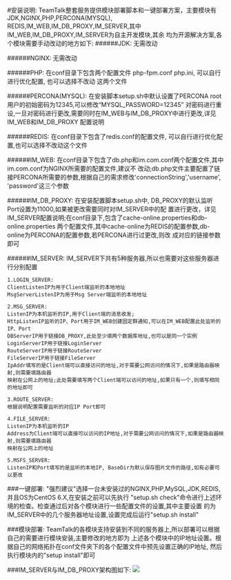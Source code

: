 #安装说明:
	TeamTalk整套服务提供模块部署脚本和一键部署方案，主要模块有JDK,NGINX,PHP,PERCONA(MYSQL),
	REDIS,IM_WEB,IM_DB_PROXY,IM_SERVER,其中IM_WEB,IM_DB_PROXY,IM_SERVER为自主开发模块,其余
	均为开源解决方案,各个模块需要手动改动的地方如下:
######JDK: 
	无需改动

######NGINX: 
	无需改动

######PHP: 
	在conf目录下包含两个配置文件 php-fpm.conf php.ini, 可以自行进行优化配置, 也可以选择不改动
	这两个文件

######PERCONA(MYSQL): 
	在安装脚本setup.sh中默认设置了PERCONA root用户的初始密码为12345,可以修改“MYSQL_PASSWORD=12345”
	对密码进行重设,一旦对密码进行更改,需要同时在IM_WEB与IM_DB_PROXY中进行更改,详见IM_WEB和IM_DB_PROXY
	配置说明

######REDIS: 
	在conf目录下包含了redis.conf的配置文件, 可以自行进行优化配置,也可以选择不改动这个文件
 
######IM_WEB: 
	在conf目录下包含了db.php和im.com.conf两个配置文件,其中im.com.conf为NGINX所需要的配置文件,建议不
	改动;db.php文件主要配置了链接PERCONA所需要的参数,根据自己的需求修改'connectionString','username',
	'password'这三个参数

######IM_DB_PROXY: 
	在安装配置脚本setup.sh中, DB_PROXY的默认监听Port设置为11000,如果被更改需要同时对IM_SERVER中的配
	置进行更改，详见IM_SERVER配置说明;在conf目录下,包含了cache-online.properties和db-online.properties
	两个配置文件,其中cache-online为REDIS的配置参数,db-online为PERCONA的配置参数,若PERCONA进行过更改,则改
	成对应的链接参数即可

######IM_SERVER: 
	IM_SERVER下共有5种服务器,所以也需要对这些服务器进行分别配置

	1.LOGIN_SERVER: 
	ClientListenIP为用于Client端监听的本地地址
	MsgServerListenIP为用于Msg Server端监听的本地地址

	2.MSG_SERVER: 
	ListenIP为本机监听的IP,用于Client端的消息收发; 
	HttpListenIP监听的IP、Port用于IM_WEB创建固定群通知,可以在IM_WEB配置此处监听的IP、Port
	DBServerIP用于链接DB_PROXY,此处至少填两个数据库地址,也可以是同一个实例
	LoginServerIP用于链接LoginServer
	RouteServerIP用于链接RouteServer
	FileServerIP用于链接FileServer
	IpAddr填写的是Client端可以直接访问的地址,对于需要公网访问的情况下,如果是路由器映射,则需要填路由器
	映射在公网上的地址;此处需要填写两个Client端可以访问的地址,如果只有一个,则填写相同的地址即可

	3.ROUTE_SERVER: 
	根据说明配置需要监听的对应IP Port即可

	4.FILE_SERVER: 
	ListenIP为本机监听的IP
	Address为Client端可以直接可以访问的IP地址,对于需要公网访问的情况下,如果是路由器映射,则需要填路由器
	映射在公网上的地址

	5.MSFS_SERVER: 
	ListenIP和Port填写的是监听的本地IP, BaseDir为默认保存图片文件的路径,如有必要可以更改

###一键部署:
	"强烈建议"选择一台未安装过的NGINX,PHP,MySQL,JDK,REDIS,并且OS为CentOS 6.X,在安装之前可以先执行
	"setup.sh check"命令进行上述环境的检查。检查通过后对各个模块进行一些配置文件的设置,其中主要设置
	的为IM_SERVER中的几个服务器地址设置,设置完成后运行"setup.sh install"

###模块部署:
	TeamTalk的各模块支持安装到不同的服务器上,所以部署可以根据自己的需要进行模块安装,主要修改的地方即为
	上述各个模块中的IP地址设置。根据自己的网络拓扑在conf文件夹下的各个配置文件中预先设置正确的IP地址,
	然后执行模块内的"setup install"即可


###IM_SERVER与IM_DB_PROXY架构图如下:
![](https://github.com/mogutt/TTServer/blob/master/docs/pics/server.png)
